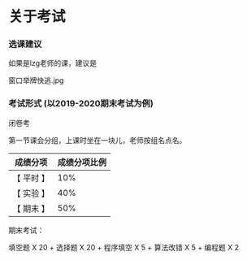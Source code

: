 # 关于考试
### 选课建议    

如果是lzg老师的课，建议是    

窗口举牌快逃.jpg    

### 考试形式 (以2019-2020期末考试为例)   

闭卷考    

第一节课会分组，上课时坐在一块儿，老师按组名点名。    

成绩分项  | 成绩分项比例
------------- | -------------
【 平时 】 | 10%
【 实验 】 | 40%
【 期末 】 | 50% 


期末考试：  

填空题 X 20 + 选择题 X 20 + 程序填空 X 5 + 算法改错 X 5 + 编程题 X 2
